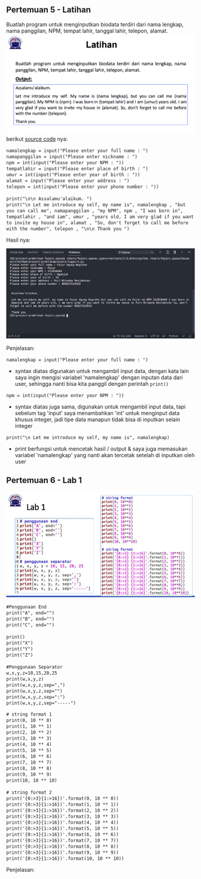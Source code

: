 ## Pertemuan 5 - Latihan
Buatlah program untuk menginputkan biodata terdiri dari nama lengkap, nama panggilan, NPM, tempat lahir, tanggal lahir, telepon, alamat.
![soal 5](assets/img/pertemuan-5/1.png)
berikut [source code](assets/tugas-5.py) nya:

```
namalengkap = input("Please enter your full name : ") 
namapanggilan = input("Please enter nickname : ")  
npm = int(input("Please enter your NPM : "))
tempatlahir = input("Please enter place of birth : ") 
umur = int(input("Please enter year of birth : "))
alamat = input("Please enter your address : ") 
telepon = int(input("Please enter your phone number : "))

print("\n\n Assalamu'alaikum. ")
print("\n Let me introduce my self, my name is", namalengkap , "but you can call me", namapanggilan , "my NPM", npm , "I was born in", tempatlahir , "and iam", umur , "years old, I am very glad if you want to invite my house in", alamat , "So, don't forget to call me before with the number", telepon , "\n\n Thank you ")
```
Hasil nya:

![hasil](assets/img/pertemuan-5/2.png)

Penjelasan:
```
namalengkap = input("Please enter your full name : ")
```
* syntax diatas digunakan untuk mengambil input data, dengan kata lain saya ingin mengisi variabel 'namalengkap' dengan inputan data dari user, sehingga nanti bisa kita panggil dengan perintah ``print()``

```
npm = int(input("Please enter your NPM : "))
```
* syntax diatas juga sama, digunakan untuk mengambil input data, tapi sebelum tag 'input' saya menambahkan 'int' untuk menginput data khusus integer, jadi tipe data manapun tidak bisa di inputkan selain integer

```
print("\n Let me introduce my self, my name is", namalengkap)
```
* print berfungsi untuk mencetak hasil / output & saya juga memasukan variabel 'namalengkap' yang nanti akan tercetak setelah di inputkan oleh user

## Pertemuan 6 - Lab 1
![lab1](assets/img/pertemuan-6/1.png)

```
#Penggunaan End
print("A", end="")
print("B", end="")
print("C", end="")

print()
print("X")
print("Y")
print("Z")

#Penggunaan Separator
w,x,y,z=10,15,20,25
print(w,x,y,z)
print(w,x,y,z,sep=",")
print(w,x,y,z,sep="")
print(w,x,y,z,sep=":")
print(w,x,y,z,sep="-----")
```
```
# string format 1
print(0, 10 ** 0)
print(1, 10 ** 1)
print(2, 10 ** 2)
print(3, 10 ** 3)
print(4, 10 ** 4)
print(5, 10 ** 5)
print(6, 10 ** 6)
print(7, 10 ** 7)
print(8, 10 ** 8)
print(9, 10 ** 9)
print(10, 10 ** 10)

# string format 2
print('{0:>3}{1:>16})'.format(0, 10 ** 0))
print('{0:>3}{1:>16})'.format(1, 10 ** 1))
print('{0:>3}{1:>16})'.format(2, 10 ** 2))
print('{0:>3}{1:>16})'.format(3, 10 ** 3))
print('{0:>3}{1:>16})'.format(4, 10 ** 4))
print('{0:>3}{1:>16})'.format(5, 10 ** 5))
print('{0:>3}{1:>16})'.format(6, 10 ** 6))
print('{0:>3}{1:>16})'.format(7, 10 ** 7))
print('{0:>3}{1:>16})'.format(8, 10 ** 8))
print('{0:>3}{1:>16})'.format(9, 10 ** 9))
print('{0:>3}{1:>16})'.format(10, 10 ** 10))
```
Penjelasan:

